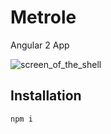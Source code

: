 # Metrole #
Angular 2 App 

![screen_of_the_shell](http://jenaye.fr/app.png)

## Installation ##

```
npm i 

```
